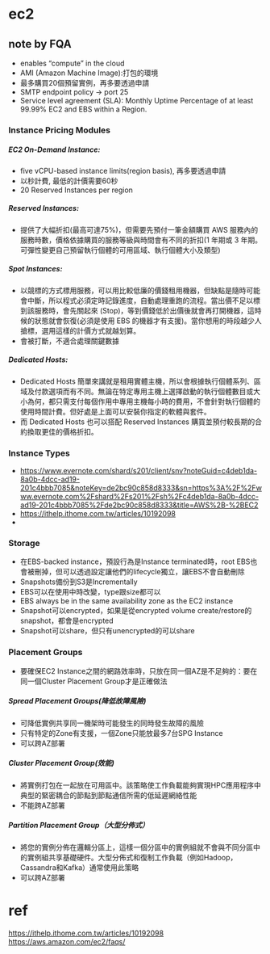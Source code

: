 # ec2
 
 ## note by FQA
 
 - enables “compute” in the cloud
 - AMI (Amazon Machine Image):打包的環境
 - 最多購買20個預留實例，再多要透過申請
 - SMTP endpoint policy -> port 25
 - Service level agreement (SLA): Monthly Uptime Percentage of at least 99.99% EC2 and EBS within a Region.
 
### Instance Pricing Modules
 
##### EC2 On-Demand Instance:
  - five vCPU-based instance limits(region basis), 再多要透過申請
  - 以秒計費, 最低的計價需要60秒
  - 20 Reserved Instances per region
##### Reserved Instances:
  - 提供了大幅折扣(最高可達75%)，但需要先預付一筆金額購買 AWS 服務內的服務時數，價格依據購買的服務等級與時間會有不同的折扣(1 年期或 3 年期。可彈性變更自己預留執行個體的可用區域、執行個體大小及類型)
##### Spot Instances:
  - 以競標的方式標用服務，可以用比較低廉的價錢租用機器，但缺點是隨時可能會中斷，所以程式必須定時記錄進度，自動處理重跑的流程。當出價不足以標到該服務時，會先關起來 (Stop)，等到價錢低於出價後就會再打開機器，這時候的狀態就會恢復(必須是使用 EBS 的機器才有支援)。當你想用的時段越少人搶標，選用這樣的計價方式就越划算。
  - 會被打斷，不適合處理關鍵數據
##### Dedicated Hosts:
  - Dedicated Hosts 簡單來講就是租用實體主機，所以會根據執行個體系列、區域及付款選項而有不同。無論在特定專用主機上選擇啟動的執行個體數目或大小為何，都只需支付每個作用中專用主機每小時的費用，不會針對執行個體的使用時間計費。但好處是上面可以安裝你指定的軟體與套件。
  - 而 Dedicated Hosts 也可以搭配 Reserved Instances 購買並預付較長期的合約換取更佳的價格折扣。
  
### Instance Types
- https://www.evernote.com/shard/s201/client/snv?noteGuid=c4deb1da-8a0b-4dcc-ad19-201c4bbb7085&noteKey=de2bc90c858d8333&sn=https%3A%2F%2Fwww.evernote.com%2Fshard%2Fs201%2Fsh%2Fc4deb1da-8a0b-4dcc-ad19-201c4bbb7085%2Fde2bc90c858d8333&title=AWS%2B-%2BEC2
- https://ithelp.ithome.com.tw/articles/10192098
-
### Storage
 - 在EBS-backed instance，預設行為是Instance terminated時，root EBS也會被刪掉，但可以透過設定讓他們的lifecycle獨立，讓EBS不會自動刪除
 - Snapshots備份到S3是Incrementally
 - EBS可以在使用中時改變，type跟size都可以
 - EBS always be in the same availability zone as the EC2 instance
 - Snapshot可以encrypted，如果是從encrypted volume create/restore的snapshot，都會是encrypted
 - Snapshot可以share，但只有unencrypted的可以share
 
### Placement Groups
 - 要確保EC2 Instance之間的網路效率時，只放在同一個AZ是不足夠的：要在同一個Cluster Placement Group才是正確做法

##### Spread Placement Groups(降低故障風險)
 - 可降低實例共享同一機架時可能發生的同時發生故障的風險
 - 只有特定的Zone有支援，一個Zone只能放最多7台SPG Instance
 - 可以跨AZ部署
##### Cluster Placement Group(效能)
 - 將實例打包在一起放在可用區中。該策略使工作負載能夠實現HPC應用程序中典型的緊密耦合的節點到節點通信所需的低延遲網絡性能
 - 不能跨AZ部署
##### Partition Placement Group（大型分佈式）
 - 將您的實例分佈在邏輯分區上，這樣一個分區中的實例組就不會與不同分區中的實例組共享基礎硬件。大型分佈式和復制工作負載（例如Hadoop，Cassandra和Kafka）通常使用此策略
 - 可以跨AZ部署
  
# ref
https://ithelp.ithome.com.tw/articles/10192098
https://aws.amazon.com/ec2/faqs/
